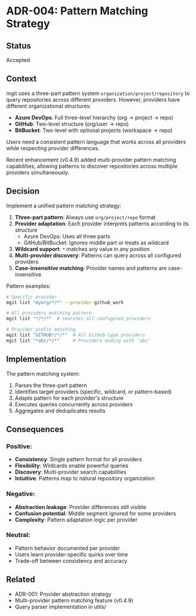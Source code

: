 # ADR-004: Pattern Matching Strategy

## Status
Accepted

## Context

mgit uses a three-part pattern system `organization/project/repository` to query repositories across different providers. However, providers have different organizational structures:
- **Azure DevOps**: Full three-level hierarchy (org → project → repo)
- **GitHub**: Two-level structure (org/user → repo)
- **BitBucket**: Two-level with optional projects (workspace → repo)

Users need a consistent pattern language that works across all providers while respecting provider differences.

Recent enhancement (v0.4.9) added multi-provider pattern matching capabilities, allowing patterns to discover repositories across multiple providers simultaneously.

## Decision

Implement a unified pattern matching strategy:

1. **Three-part pattern**: Always use `org/project/repo` format
2. **Provider adaptation**: Each provider interprets patterns according to its structure
   - Azure DevOps: Uses all three parts
   - GitHub/BitBucket: Ignores middle part or treats as wildcard
3. **Wildcard support**: `*` matches any value in any position
4. **Multi-provider discovery**: Patterns can query across all configured providers
5. **Case-insensitive matching**: Provider names and patterns are case-insensitive

Pattern examples:
```bash
# Specific provider
mgit list "myorg/*/*" --provider github_work

# All providers matching pattern
mgit list "*/*/*"  # Searches all configured providers

# Provider prefix matching
mgit list "GITHUB*/*/*"  # All GitHub-type providers
mgit list "*abc/*/*"     # Providers ending with "abc"
```

## Implementation

The pattern matching system:
1. Parses the three-part pattern
2. Identifies target providers (specific, wildcard, or pattern-based)
3. Adapts pattern for each provider's structure
4. Executes queries concurrently across providers
5. Aggregates and deduplicates results

## Consequences

### Positive:
- **Consistency**: Single pattern format for all providers
- **Flexibility**: Wildcards enable powerful queries
- **Discovery**: Multi-provider search capabilities
- **Intuitive**: Patterns map to natural repository organization

### Negative:
- **Abstraction leakage**: Provider differences still visible
- **Confusion potential**: Middle segment ignored for some providers
- **Complexity**: Pattern adaptation logic per provider

### Neutral:
- Pattern behavior documented per provider
- Users learn provider-specific quirks over time
- Trade-off between consistency and accuracy

## Related
- ADR-001: Provider abstraction strategy
- Multi-provider pattern matching feature (v0.4.9)
- Query parser implementation in utils/